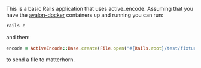 This is a basic Rails application that uses active_encode. Assuming that
you have the [avalon-docker](https://github.com/avalonmediasystem/avalon-docker) containers up and running you can run:


```bash
rails c
```

and then:

```ruby
encode = ActiveEncode::Base.create(File.open("#{Rails.root}/test/fixtures/sample.mp4"))
```

to send a file to matterhorn.


